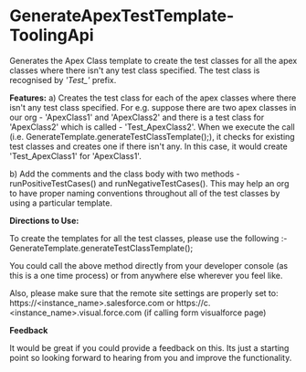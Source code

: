 # GenerateApexTestTemplate-ToolingApi

Generates the Apex Class template to create the test classes for all the apex classes where there isn't any test class specified. The test class is recognised by <i>'Test_'</i> prefix. 

<b>Features:</b>
a) Creates the test class for each of the apex classes where there isn't any test class specified. For e.g. suppose there are two apex classes in our org - 'ApexClass1' and 'ApexClass2' and there is a test class for 'ApexClass2' which is called - 'Test_ApexClass2'. When we execute the call (i.e. GenerateTemplate.generateTestClassTemplate();), it checks for existing test classes and creates one if there isn't any. In this case, it would create 'Test_ApexClass1' for 'ApexClass1'.

b) Add the comments and the class body with two methods - runPositiveTestCases() and runNegativeTestCases(). This may help an org to have proper naming conventions throughout all of the test classes by using a particular template.


<b>Directions to Use:</b>

To create the templates for all the test classes, please use the following :- 
GenerateTemplate.generateTestClassTemplate(); 

You could call the above method directly from your developer console (as this is a one time process) or from anywhere else wherever you feel like. 

Also, please make sure that the remote site settings are properly set to:
https://<instance_name>.salesforce.com
or
https://c.<instance_name>.visual.force.com (if calling form visualforce page)


<b>Feedback</b>

It would be great if you could provide a feedback on this. Its just a starting point so looking forward to hearing from you and improve the functionality.

